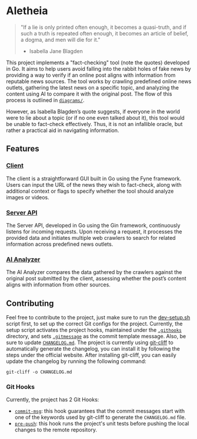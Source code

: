 # Aletheia

> "If a lie is only printed often enough, it becomes a quasi-truth, and if such a truth is repeated often enough, it
> becomes an article of belief, a dogma, and men will die for it."
> - Isabella Jane Blagden

This project implements a "fact-checking" tool (note the quotes) developed in Go. It aims to help users avoid falling
into the rabbit holes of fake news by providing a way to verify if an online post aligns with information from reputable
news sources. The tool works by crawling predefined online news outlets, gathering the latest news on a specific topic,
and analyzing the content using AI to compare it with the original post. The flow of this process is outlined in
[`diagrams/`](/docs/diagrams).

However, as Isabella Blagden’s quote suggests, if everyone in the world were to lie about a topic (or if no one even
talked about it), this tool would be unable to fact-check effectively. Thus, it is not an infallible oracle, but rather
a practical aid in navigating information.

## Features

### [Client](client/README.md)

The client is a straightforward GUI built in Go using the Fyne framework. Users can input the URL of the news they wish
to fact-check, along with additional context or flags to specify whether the tool should analyze images or videos.

### [Server API](server-api/README.md)

The Server API, developed in Go using the Gin framework, continuously listens for incoming requests. Upon receiving a
request, it processes the provided data and initiates multiple web crawlers to search for related information across
predefined news outlets.

### [AI Analyzer](ai-analyzer/README.md)

The AI Analyzer compares the data gathered by the crawlers against the original post submitted by the client, assessing
whether the post’s content aligns with information from other sources.

## Contributing

Feel free to contribute to the project, just make sure to run the [dev-setup.sh](dev-setup.sh) script first, to set up
the correct Git configs for the project. Currently, the setup script activates the project hooks, maintained under the
[`.githooks`](docs/.githooks) directory, and sets [`.gitmessage`](docs/.gitmessage) as the commit template message.
Also, be sure to update [`CHANGELOG.md`](CHANGELOG.md). The project is currently using
[git-cliff](https://git-cliff.org/) to automatically generate the changelog, you can install it by following the steps
under the official website. After installing git-cliff, you can easily update the changelog by running the following
command:

```shell
git-cliff -o CHANGELOG.md
```

### Git Hooks

Currently, the project has 2 Git Hooks:

- [`commit-msg`](docs/.githooks/commit-msg): this hook guarantees that the commit messages start with one of the 
  keywords used by git-cliff to generate the `CHANGELOG.md` file.
- [`pre-push`](docs/.githooks/pre-push): this hook runs the project's unit tests before pushing the local changes to the
  remote repository.